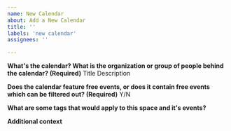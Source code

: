 ```yaml
---
name: New Calendar
about: Add a New Calendar
title: ''
labels: 'new calendar'
assignees: ''

---
```


**What's the calendar? What is the organization or group of people behind the calendar? (Required)**
Title
Description

**Does the calendar feature free events, or does it contain free events which can be filtered out? (Required)**
Y/N

**What are some tags that would apply to this space and it's events?**


**Additional context**

